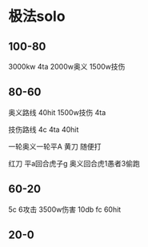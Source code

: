 # 极法solo

## 100-80
3000kw
4ta
2000w奥义
1500w技伤

## 80-60
奥义路线
40hit
1500w技伤
4ta

技伤路线
4c
4ta
40hit

一轮奥义一轮平A
黄刀
随便打

红刀
平a回合虎子g
奥义回合虎1愚者3偷跑

## 60-20
5c
6攻击
3500w伤害
10db
fc
60hit

## 20-0
